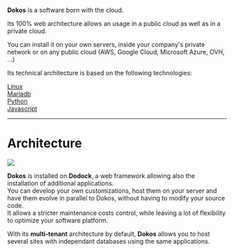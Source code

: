 __Dokos__ is a software born with the cloud. 

Its 100% web architecture allows an usage in a public cloud as well as in a private cloud.

You can install it on your own servers, inside your company's private network or on any public cloud (AWS, Google Cloud, Microsoft Azure, OVH, ...)

Its technical architecture is based on the following technologies:
<div class="ml-auto text-left">
  <div class="mt-4 mx-auto" style="max-width: 150px">
    <i class="inline-block mr-8 uil uil-check text-dokosBlue-default" ></i>
    <a href="https://en.wikipedia.org/wiki/Linux" target="_blank" rel="noopener">Linux</a>
  </div>
  <div class="mx-auto" style="max-width: 150px">
    <i class="inline-block mr-8 uil uil-check text-dokosBlue-default" ></i>
    <a href="https://mariadb.org/" target="_blank" rel="noopener">Mariadb</a>
  </div>
  <div class="mx-auto" style="max-width: 150px">
    <i class="inline-block mr-8 uil uil-check text-dokosBlue-default" ></i>
    <a href="https://www.python.org/" target="_blank" rel="noopener">Python</a>
  </div>
  <div class="mx-auto" style="max-width: 150px">
    <i class="inline-block mr-8 uil uil-check text-dokosBlue-default" ></i>
    <a href="https://developer.mozilla.org/en-US/docs/Web/JavaScript" target="_blank" rel="noopener">Javascript</a>
  </div>
</div>


<hr class="border-dokosBlue-default border w-32 my-8 mx-auto">

# Architecture

<img class="mx-auto mt-5 mb-5" src="/images/docli_architecture.svg">

__Dokos__ is installed on __Dodock__, a web framework allowing also the installation of additional applications.  
You can develop your own customizations, host them on your server and have them evolve in parallel to Dokos, without having to modify your source code.  
It allows a stricter maintenance costs control, while leaving a lot of flexibility to optimize your software platform.  

With its __multi-tenant__ architecture by default, __Dokos__ allows you to host several sites with independant databases using the same applications.  
